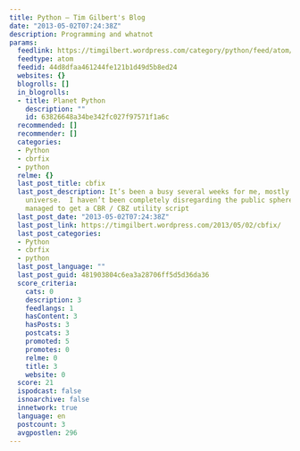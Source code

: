 ```yaml
---
title: Python – Tim Gilbert's Blog
date: "2013-05-02T07:24:38Z"
description: Programming and whatnot
params:
  feedlink: https://timgilbert.wordpress.com/category/python/feed/atom/
  feedtype: atom
  feedid: 44d8dfaa461244fe121b1d49d5b8ed24
  websites: {}
  blogrolls: []
  in_blogrolls:
  - title: Planet Python
    description: ""
    id: 63826648a34be342fc027f97571f1a6c
  recommended: []
  recommender: []
  categories:
  - Python
  - cbrfix
  - python
  relme: {}
  last_post_title: cbfix
  last_post_description: It’s been a busy several weeks for me, mostly in my work-related
    universe.  I haven’t been completely disregarding the public sphere, though, and
    managed to get a CBR / CBZ utility script
  last_post_date: "2013-05-02T07:24:38Z"
  last_post_link: https://timgilbert.wordpress.com/2013/05/02/cbfix/
  last_post_categories:
  - Python
  - cbrfix
  - python
  last_post_language: ""
  last_post_guid: 481903804c6ea3a28706ff5d5d36da36
  score_criteria:
    cats: 0
    description: 3
    feedlangs: 1
    hasContent: 3
    hasPosts: 3
    postcats: 3
    promoted: 5
    promotes: 0
    relme: 0
    title: 3
    website: 0
  score: 21
  ispodcast: false
  isnoarchive: false
  innetwork: true
  language: en
  postcount: 3
  avgpostlen: 296
---
```

